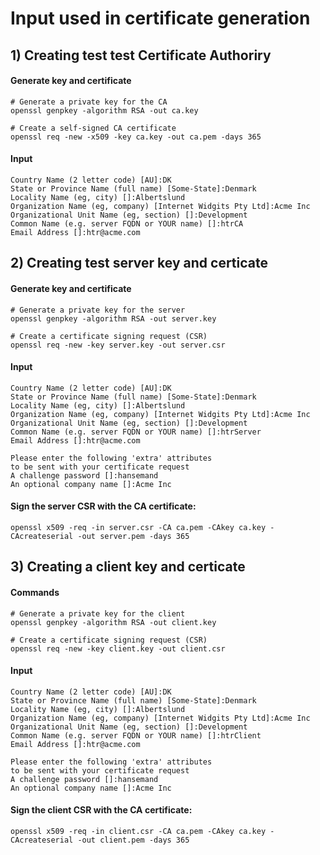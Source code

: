 


# Input used in certificate generation

## 1) Creating test test Certificate Authoriry
#### Generate key and certificate

    # Generate a private key for the CA
	openssl genpkey -algorithm RSA -out ca.key
	
	# Create a self-signed CA certificate
    openssl req -new -x509 -key ca.key -out ca.pem -days 365
	
#### Input
	Country Name (2 letter code) [AU]:DK
	State or Province Name (full name) [Some-State]:Denmark
	Locality Name (eg, city) []:Albertslund
	Organization Name (eg, company) [Internet Widgits Pty Ltd]:Acme Inc
	Organizational Unit Name (eg, section) []:Development
	Common Name (e.g. server FQDN or YOUR name) []:htrCA
	Email Address []:htr@acme.com
	
## 2) Creating test server key and certicate
#### Generate key and certificate

	# Generate a private key for the server
	openssl genpkey -algorithm RSA -out server.key

	# Create a certificate signing request (CSR)
	openssl req -new -key server.key -out server.csr
	

#### Input
	Country Name (2 letter code) [AU]:DK
	State or Province Name (full name) [Some-State]:Denmark
	Locality Name (eg, city) []:Albertslund
	Organization Name (eg, company) [Internet Widgits Pty Ltd]:Acme Inc
	Organizational Unit Name (eg, section) []:Development
	Common Name (e.g. server FQDN or YOUR name) []:htrServer
	Email Address []:htr@acme.com

	Please enter the following 'extra' attributes
	to be sent with your certificate request
	A challenge password []:hansemand
	An optional company name []:Acme Inc	
	
#### Sign the server CSR with the CA certificate:	
	openssl x509 -req -in server.csr -CA ca.pem -CAkey ca.key -CAcreateserial -out server.pem -days 365

## 3) Creating a client key and certicate
#### Commands

	# Generate a private key for the client
	openssl genpkey -algorithm RSA -out client.key

	# Create a certificate signing request (CSR)
	openssl req -new -key client.key -out client.csr	

#### Input
	Country Name (2 letter code) [AU]:DK	
	State or Province Name (full name) [Some-State]:Denmark
	Locality Name (eg, city) []:Albertslund
	Organization Name (eg, company) [Internet Widgits Pty Ltd]:Acme Inc
	Organizational Unit Name (eg, section) []:Development
	Common Name (e.g. server FQDN or YOUR name) []:htrClient
	Email Address []:htr@acme.com

	Please enter the following 'extra' attributes
	to be sent with your certificate request
	A challenge password []:hansemand
	An optional company name []:Acme Inc


#### Sign the client CSR with the CA certificate:
	openssl x509 -req -in client.csr -CA ca.pem -CAkey ca.key -CAcreateserial -out client.pem -days 365


